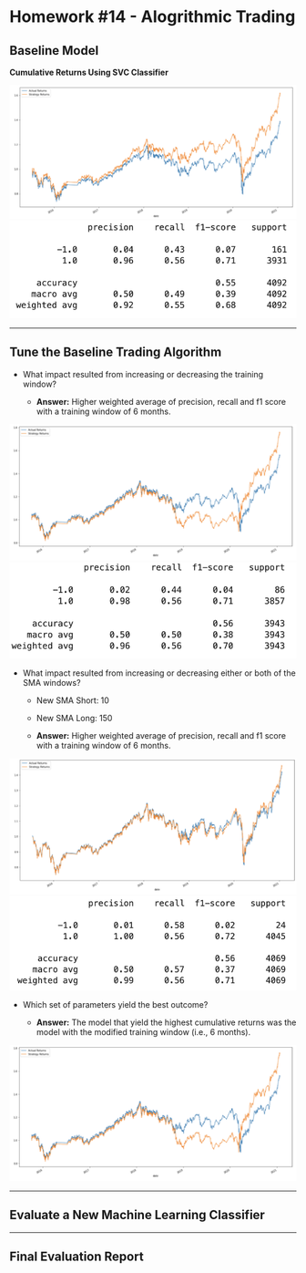 # Homework #14 - Alogrithmic Trading 

## Baseline Model

**Cumulative Returns Using SVC Classifier**

![Baseline mode](https://github.com/SamuelMoore1/hw_14/blob/main/Screenshots/Baseline%20model.png)
![Basleine results](https://github.com/SamuelMoore1/hw_14/blob/main/Screenshots/Baseline%20Results.png)

---

## Tune the Baseline Trading Algorithm

- What impact resulted from increasing or decreasing the training window?

  - **Answer:** Higher weighted average of precision, recall and f1 score with a training window of 6 months.

![New Training Model](https://github.com/SamuelMoore1/hw_14/blob/main/Screenshots/Model%20with%20new%20training%20timstamp.png)
![Results New Training Model](https://github.com/SamuelMoore1/hw_14/blob/main/Screenshots/Model%20with%20new%20training%20results.png)

- What impact resulted from increasing or decreasing either or both of the SMA windows?

  - New SMA Short: 10
  - New SMA Long: 150

  - **Answer:** Higher weighted average of precision, recall and f1 score with a training window of 6 months.

![New SMA Model](https://github.com/SamuelMoore1/hw_14/blob/main/Screenshots/Model%20with%20new%20SMA.png)
![Results New SMA](https://github.com/SamuelMoore1/hw_14/blob/main/Screenshots/Model%20with%20new%20SMA%20results.png)

- Which set of parameters yield the best outcome?

  - **Answer:** The model that yield the highest cumulative returns was the model with the modified training window (i.e., 6 months).

![Best Model](https://github.com/SamuelMoore1/hw_14/blob/main/Screenshots/Model%20with%20new%20training%20timstamp.png)

---

## Evaluate a New Machine Learning Classifier

--- 

## Final Evaluation Report
